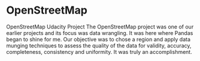# OpenStreetMap
OpenStreetMap Udacity Project 
The OpenStreetMap project was one of our earlier projects and its focus was data wrangling. It was here where Pandas began to shine for me. Our objective was to chose a region and apply data munging techniques to assess the quality of the data for validity, accuracy, completeness, consistency and uniformity. It was truly an accomplishment.
